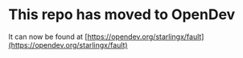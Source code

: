 # This repo has moved to OpenDev

It can now be found at [https://opendev.org/starlingx/fault](https://opendev.org/starlingx/fault)
